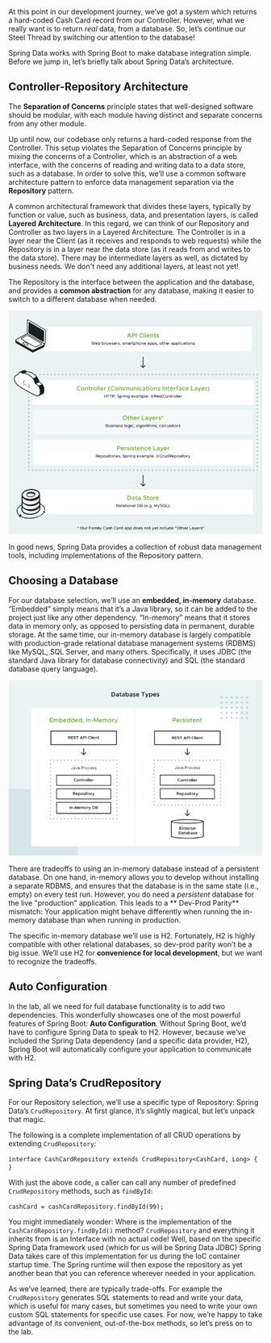 At this point in our development journey, we’ve got a system which returns a hard-coded Cash Card record from our Controller. However, what we really want is to return _real_ data, from a database. So, let’s continue our Steel Thread by switching our attention to the database!

Spring Data works with Spring Boot to make database integration simple. Before we jump in, let’s briefly talk about Spring Data’s architecture.

## Controller-Repository Architecture

The **Separation of Concerns** principle states that well-designed software should be modular, with each module having distinct and separate concerns from any other module.

Up until now, our codebase only returns a hard-coded response from the Controller. This setup violates the Separation of Concerns principle by mixing the concerns of a Controller, which is an abstraction of a web interface, with the concerns of reading and writing data to a data store, such as a database. In order to solve this, we’ll use a common software architecture pattern to enforce data management separation via the **Repository** pattern.

A common architectural framework that divides these layers, typically by function or value, such as business, data, and presentation layers, is called **Layered Architecture**. In this regard, we can think of our Repository and Controller as two layers in a Layered Architecture. The Controller is in a layer near the Client (as it receives and responds to web requests) while the Repository is in a layer near the data store (as it reads from and writes to the data store). There may be intermediate layers as well, as dictated by business needs. We don't need any additional layers, at least not yet!

The Repository is the interface between the application and the database, and provides a **common abstraction** for any database, making it easier to switch to a different database when needed.

![The Controller and Repository Layers](https://raw.githubusercontent.com/spring-academy/spring-academy-assets/main/courses/course-spring-brasb-build-a-rest-api/layers.png)

In good news, Spring Data provides a collection of robust data management tools, including implementations of the Repository pattern.

## Choosing a Database

For our database selection, we’ll use an **embedded, in-memory** database. “Embedded” simply means that it’s a Java library, so it can be added to the project just like any other dependency. “In-memory” means that it stores data in memory only, as opposed to persisting data in permanent, durable storage. At the same time, our in-memory database is largely compatible with production-grade relational database management systems (RDBMS) like MySQL, SQL Server, and many others. Specifically, it uses JDBC (the standard Java library for database connectivity) and SQL (the standard database query language).

![In memory embedded versus external database](https://raw.githubusercontent.com/spring-academy/spring-academy-assets/main/courses/course-spring-brasb-build-a-rest-api/db-types.png)

There are tradeoffs to using an in-memory database instead of a persistent database. On one hand, in-memory allows you to develop without installing a separate RDBMS, and ensures that the database is in the same state (i.e., empty) on every test run. However, you do need a _persistent_ database for the live "production" application. This leads to a ** Dev-Prod Parity** mismatch: Your application might behave differently when running the in-memory database than when running in production.

The specific in-memory database we’ll use is H2. Fortunately, H2 is highly compatible with other relational databases, so dev-prod parity won’t be a big issue. We’ll use H2 for **convenience for local development**, but we want to recognize the tradeoffs.

## Auto Configuration

In the lab, all we need for full database functionality is to add two dependencies. This wonderfully showcases one of the most powerful features of Spring Boot: **Auto Configuration**. Without Spring Boot, we’d have to configure Spring Data to speak to H2. However, because we’ve included the Spring Data dependency (and a specific data provider, H2), Spring Boot will automatically configure your application to communicate with H2.

## Spring Data’s CrudRepository

For our Repository selection, we’ll use a specific type of Repository: Spring Data’s `CrudRepository`. At first glance, it’s slightly magical, but let’s unpack that magic.

The following is a complete implementation of all CRUD operations by extending `CrudRepository`:

```
interface CashCardRepository extends CrudRepository<CashCard, Long> {
}
```

With just the above code, a caller can call any number of predefined `CrudRepository` methods, such as `findById`:

```
cashCard = cashCardRepository.findById(99);
```

You might immediately wonder: Where is the implementation of the `CashCardRepository.findById()` method? `CrudRepository` and everything it inherits from is an Interface with no actual code! Well, based on the specific Spring Data framework used (which for us will be Spring Data JDBC) Spring Data takes care of this implementation for us during the IoC container startup time. The Spring runtime will then expose the repository as yet another bean that you can reference wherever needed in your application.

As we’ve learned, there are typically trade-offs. For example the `CrudRepository` generates SQL statements to read and write your data, which is useful for many cases, but sometimes you need to write your own custom SQL statements for specific use cases. For now, we’re happy to take advantage of its convenient, out-of-the-box methods, so let’s press on to the lab.
